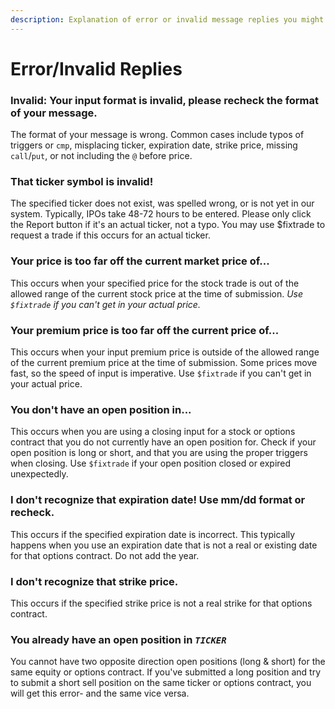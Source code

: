 ```yaml
---
description: Explanation of error or invalid message replies you might run into.
---
```


# Error/Invalid Replies

### **Invalid:** Your input format is invalid, please recheck the format of your message.

The format of your message is wrong. Common cases include typos of triggers or `cmp`, misplacing ticker, expiration date, strike price, missing `call`/`put`, or not including the `@` before price.



### That ticker symbol is invalid!

The specified ticker does not exist, was spelled wrong, or is not yet in our system. Typically, IPOs take 48-72 hours to be entered. Please only click the Report button if it's an actual ticker, not a typo. You may use $fixtrade to request a trade if this occurs for an actual ticker.

### Your price is too far off the current market price of...

This occurs when your specified price for the stock trade is out of the allowed range of the current stock price at the time of submission. _Use `$fixtrade` if you can't get in your actual price._



### Your premium price is too far off the current price of...

This occurs when your input premium price is outside of the allowed range of the current premium price at the time of submission. Some prices move fast, so the speed of input is imperative. Use `$fixtrade` if you can't get in your actual price.



### You don't have an open position in...

This occurs when you are using a closing input for a stock or options contract that you do not currently have an open position for. Check if your open position is long or short, and that you are using the proper triggers when closing. Use `$fixtrade` if your open position closed or expired unexpectedly.



### I don't recognize that expiration date! Use mm/dd format or recheck.

This occurs if the specified expiration date is incorrect. This typically happens when you use an expiration date that is not a real or existing date for that options contract. Do not add the year.



### I don't recognize that strike price.

This occurs if the specified strike price is not a real strike for that options contract.



### You already have an open position in _`TICKER`_

You cannot have two opposite direction open positions (long & short) for the same equity or options contract. If you've submitted a long position and try to submit a short sell position on the same ticker or options contract, you will get this error- and the same vice versa.
